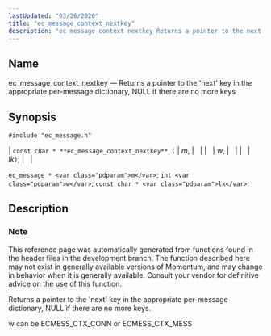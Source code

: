 ```yaml
---
lastUpdated: "03/26/2020"
title: "ec_message_context_nextkey"
description: "ec message context nextkey Returns a pointer to the next key in the appropriate per message dictionary NULL if there are no more keys const char ec message context nextkey m w lk ec message m int w const char lk This reference page was automatically generated from functions found..."
---
```


<a name="apis.ec_message_context_nextkey"></a> 
## Name

ec_message_context_nextkey — Returns a pointer to the 'next' key in the appropriate per-message dictionary, NULL if there are no more keys

## Synopsis

`#include "ec_message.h"`

| `const char * **ec_message_context_nextkey** (` | <var class="pdparam">m</var>, |   |
|   | <var class="pdparam">w</var>, |   |
|   | <var class="pdparam">lk</var>`)`; |   |

`ec_message * <var class="pdparam">m</var>`;
`int <var class="pdparam">w</var>`;
`const char * <var class="pdparam">lk</var>`;<a name="idp55479904"></a> 
## Description

### Note

This reference page was automatically generated from functions found in the header files in the development branch. The function described here may not exist in generally available versions of Momentum, and may change in behavior when it is generally available. Consult your vendor for definitive advice on the use of this function.

Returns a pointer to the 'next' key in the appropriate per-message dictionary, NULL if there are no more keys.

w can be ECMESS_CTX_CONN or ECMESS_CTX_MESS